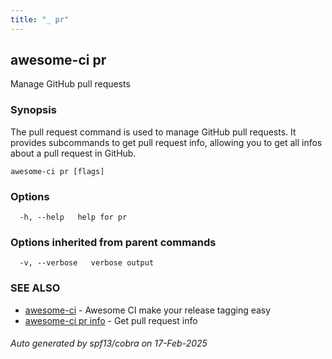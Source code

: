 ```yaml
---
title: "_ pr"
---
```

## awesome-ci pr

Manage GitHub pull requests

### Synopsis

The pull request command is used to manage GitHub pull requests. It provides subcommands to get pull request info, allowing you to get all infos about a pull request in GitHub.

```
awesome-ci pr [flags]
```

### Options

```
  -h, --help   help for pr
```

### Options inherited from parent commands

```
  -v, --verbose   verbose output
```

### SEE ALSO

* [awesome-ci](./awesome-ci)	 - Awesome CI make your release tagging easy
* [awesome-ci pr info](./awesome-ci_pr_info)	 - Get pull request info

###### Auto generated by spf13/cobra on 17-Feb-2025
